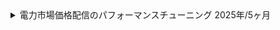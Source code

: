<details>
  <summary>
    電力市場価格配信のパフォーマンスチューニング
    <span>2025年/5ヶ月</span>
  </summary>
  <div>
    <ul>
      <li><strong>カテゴリ:</strong> <span>webサービス</span> <span>自社</span></li>
      <li><strong>担当工程:</strong> <span>コーディング</span> <span>テスト</span> <span>運用/保守</span></li>
      <li><strong>職種・役割:</strong> <span>バックエンド</span> <span>インフラ</span></li>
      <li><strong>使用技術:</strong> <span>AWS</span> <span>CI/CD</span> <span>Git</span> <span>Python</span> <span>AWS RedShift</span> <span>AWS Glue</span> <span>Athena</span> <span>Lambda</span> <span>Tableau</span></li>
    </ul>
  </div>
  <div class="markdown-content">

## プロジェクト概要

電力市場価格配信のパフォーマンスチューニング

## チーム情報

チーム人数：4名

## 開発・実装内容

※ 2024年12月(プロジェクト途中)から参画

### 【概要】

電力市場価格データを扱うシステムのデータ処理パフォーマンス最適化を目的として、CSVからParquet形式への移行、GlueとRedshiftの最適化、Redshiftノード変更、Tableauのデータ抽出方法改善を実施。私は データ加工・変換部分とGlueによるRedshiftへのデータ投入を担当。

既存システムは拡張性がゼロに近く、また、データ処理の遅延が発生していたため、システムリファクタリング、開発環境の整備、静的解析の導入、ライフサイクル管理の適用なども提案・実施。これにより、システムの保守性を向上させ、データの一貫性を確保。

### 【内容】

#### 1. データ処理の最適化

- CSV から Apache Parquet への移行
  - 既存のCSVベースのデータ処理をParquet形式に移行し、データ読み書きのパフォーマンスを大幅に向上。
  - 列圧縮やパーティショニングを適用し、クエリの最適化を実施。
- AWS Glue によるデータ加工・変換
  - AWS Glue を利用して、加工後のParquetデータをAmazon Redshiftに投入。
  - 従来の処理ロジックがブラックボックス化していたため、リファクタリングを行い、拡張性を確保。
- Redshiftのテーブルチューニングを実施
  - 分散キー・ソートキーを最適化し、クエリ性能を向上。
  - データスキャン量を削減し、Redshiftクエリのレスポンスタイムを短縮。

- RedshiftのVIEWの変更
  - クエリの実行効率を向上させるため、不要なカラムを削除し、参照テーブルを見直し。
  - 一部の処理をマテリアライズドビュー化し、頻繁に使用されるデータの取得を高速化。
- Amazon Redshift のノード変更とクエリ最適化
  - 従来の dc2.large から ra3.xlplus へ変更し、パフォーマンスを向上。
  - クエリの最適化とマテリアライズドビューの適用により、データ取得速度を高速化。

#### 2. Tableau 向けデータ配信の最適化

- Athena を利用したデータ抽出の最適化
  - これまでRedshiftから直接データを取得していたが、Athenaを活用し、Tableauのパフォーマンスを向上。

#### 3. 開発環境の改善（提案・実施）

- ライフサイクル管理の導入
  - S3のデータ保持ポリシーを見直し、不要なデータを自動削除する仕組みを導入。これによりストレージコストを削減し、運用負荷を軽減。
- 静的解析の導入とリファクタリング
  - コードの可読性・保守性向上のため、Flake8, Black などを導入。
- Git の運用改善
  - 外注されていたコードのGit履歴が乱雑だったため、適切なブランチ戦略を策定し、Git運用ルールを整理。
  - ドキュメントを整備し、チーム全体での作業効率を向上。

### 【課題・問題点】

- CSVからParquetへの移行が想定以上に困難
  - 既存のデータ加工処理がCSV形式に依存しすぎており、変換に多くの修正が必要だった。
  - Glueの処理が複雑化し、リファクタリングしながらの移行となった。
- ドキュメント不足
  - これまでの処理がほぼブラックボックス化しており、仕様の把握が困難だった。
- 開発環境の整備不足
  - 外注していたコードの品質が低く、静的解析やバージョン管理のルールがなかった。

### 【成果】

- データ処理速度（加工から配信まで）が約3倍に向上（Parquet + Glueの最適化）
- ストレージコストを月50万円削減（S3ライフサイクル管理の導入）
- 開発環境の整備により、今後の運用負担を軽減

### 【今後の展望】

- さらなるパフォーマンス向上
  - Redshiftのさらなる最適化、データ圧縮方式の改善を検討。
- 技術負債の解消とリプレイスの検討
  - 依存関係が強い古いコードの刷新と、アーキテクチャの見直しが必要。
- データパイプラインの自動化
  - Glueのジョブスケジューリングを最適化し、運用負荷を削減。
  </div>
</details>
